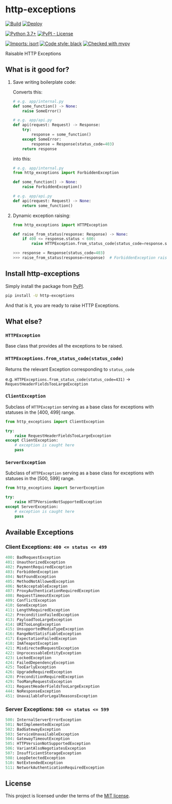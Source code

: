 # http-exceptions

[![Build](https://github.com/DeveloperRSquared/http-exceptions/actions/workflows/build.yml/badge.svg)](https://github.com/DeveloperRSquared/http-exceptions/actions/workflows/build.yml)
[![Deploy](https://github.com/DeveloperRSquared/http-exceptions/actions/workflows/deploy.yml/badge.svg)](https://github.com/DeveloperRSquared/http-exceptions/actions/workflows/deploy.yml)

[![Python 3.7+](https://img.shields.io/badge/python-3.7+-brightgreen.svg)](#)
[![PyPI - License](https://img.shields.io/pypi/l/http-exceptions.svg)](https://pypi.org/project/http-exceptions/)

[![Imports: isort](https://img.shields.io/badge/%20imports-isort-%231674b1?style=flat&labelColor=ef8336)](https://pycqa.github.io/isort/)
[![Code style: black](https://img.shields.io/badge/code%20style-black-000000.svg)](https://github.com/psf/black)
[![Checked with mypy](http://www.mypy-lang.org/static/mypy_badge.svg)](http://mypy-lang.org/)

Raisable HTTP Exceptions

## What is it good for?

1. Save writing boilerplate code:

   Converts this:

   ```py
   # e.g. app/internal.py
   def some_function() -> None:
       raise SomeError()

   # e.g. app/api.py
   def api(request: Request) -> Response:
       try:
           response = some_function()
       except SomeError:
           response = Response(status_code=403)
       return response
   ```

   into this:

   ```py
   # e.g. app/internal.py
   from http_exceptions import ForbiddenException

   def some_function() -> None:
       raise ForbiddenException()

   # e.g. app/api.py
   def api(request: Request) -> None:
       return some_function()
   ```

2. Dynamic exception raising:

   ```py
   from http_exceptions import HTTPException

   def raise_from_status(response: Response) -> None:
       if 400 <= response.status < 600:
           raise HTTPException.from_status_code(status_code=response.status)(message=response.text)

   >>> response = Response(status_code=403)
   >>> raise_from_status(response=response)  # ForbiddenException raised
   ```

## Install http-exceptions

Simply install the package from [PyPI](pypi.org/project/http-exceptions/).

```bash
pip install -U http-exceptions
```

And that is it, you are ready to raise HTTP Exceptions.

## What else?

### `HTTPException`

Base class that provides all the exceptions to be raised.

### `HTTPExceptions.from_status_code(status_code)`

Returns the relevant Exception corresponding to `status_code`

e.g. `HTTPExceptions.from_status_code(status_code=431)` -> `RequestHeaderFieldsTooLargeException`

### `ClientException`

Subclass of `HTTPException` serving as a base class for exceptions with statuses in the [400, 499] range.

```py
from http_exceptions import ClientException

try:
    raise RequestHeaderFieldsTooLargeException
except ClientException:
    # exception is caught here
    pass
```

### `ServerException`

Subclass of `HTTPException` serving as a base class for exceptions with statuses in the [500, 599] range.

```py
from http_exceptions import ServerException

try:
    raise HTTPVersionNotSupportedException
except ServerException:
    # exception is caught here
    pass
```

## Available Exceptions

### Client Exceptions: `400 <= status <= 499`

```py
400: BadRequestException
401: UnauthorizedException
402: PaymentRequiredException
403: ForbiddenException
404: NotFoundException
405: MethodNotAllowedException
406: NotAcceptableException
407: ProxyAuthenticationRequiredException
408: RequestTimeoutException
409: ConflictException
410: GoneException
411: LengthRequiredException
412: PreconditionFailedException
413: PayloadTooLargeException
414: URITooLongException
415: UnsupportedMediaTypeException
416: RangeNotSatisfiableException
417: ExpectationFailedException
418: ImATeapotException
421: MisdirectedRequestException
422: UnprocessableEntityException
423: LockedException
424: FailedDependencyException
425: TooEarlyException
426: UpgradeRequiredException
428: PreconditionRequiredException
429: TooManyRequestsException
431: RequestHeaderFieldsTooLargeException
444: NoResponseException
451: UnavailableForLegalReasonsException
```

### Server Exceptions: `500 <= status <= 599`

```py
500: InternalServerErrorException
501: NotImplementedException
502: BadGatewayException
503: ServiceUnavailableException
504: GatewayTimeoutException
505: HTTPVersionNotSupportedException
506: VariantAlsoNegotiatesException
507: InsufficientStorageException
508: LoopDetectedException
510: NotExtendedException
511: NetworkAuthenticationRequiredException
```

## License

This project is licensed under the terms of the [MIT license](./LICENSE).
